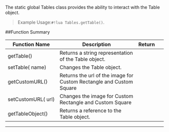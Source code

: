 The static global Tables class provides the ability to interact with the Table object.

> Example Usage:`#!lua Tables.getTable()`.

##Function Summary

Function Name | Description | Return | &nbsp;
-- | -- | -- | --:
getTable() | Returns a string representation of the Table object. | [<span class="ret str"></span>](types.md) | &nbsp;
setTable([<span class="tag str"></span>](types.md)&nbsp;name) | Changes the Table object. | [<span class="ret boo"></span>](types.md) | &nbsp;
getCustomURL() | Returns the url of the image for Custom Rectangle and Custom Square | [<span class="ret str"></span>](types.md) | &nbsp;
setCustomURL([<span class="tag str"></span>](types.md)&nbsp;url) | Changes the image for Custom Rectangle and Custom Square | [<span class="ret boo"></span>](types.md) | &nbsp;
getTableObject() | Returns a reference to the Table object. | [<span class="ret obj"></span>](types.md) | &nbsp;

---
